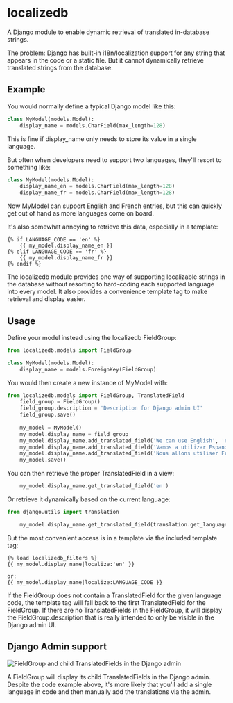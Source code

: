localizedb
==========

A Django module to enable dynamic retrieval of translated in-database strings.

The problem: Django has built-in i18n/localization support for any string that appears in the code or a static file. But it cannot dynamically retrieve translated strings from the database.



## Example ##
You would normally define a typical Django model like this:
```python
class MyModel(models.Model):
	display_name = models.CharField(max_length=128)
```

This is fine if display_name only needs to store its value in a single language. 

But often when developers need to support two languages, they'll resort to something like:
```python
class MyModel(models.Model):
	display_name_en = models.CharField(max_length=128)
	display_name_fr = models.CharField(max_length=128)
```

Now MyModel can support English and French entries, but this can quickly get out of hand as more languages come on board.

It's also somewhat annoying to retrieve this data, especially in a template:
```django
{% if LANGUAGE_CODE == 'en' %}
	{{ my_model.display_name_en }}
{% elif LANGUAGE_CODE == 'fr' %}
	{{ my_model.display_name_fr }}
{% endif %}
```

The localizedb module provides one way of supporting localizable strings in the database without resorting to hard-coding each supported language into every model. It also provides a convenience template tag to make retrieval and display easier.


## Usage ##
Define your model instead using the localizedb FieldGroup:
```python
from localizedb.models import FieldGroup

class MyModel(models.Model):
	display_name = models.ForeignKey(FieldGroup)
```

You would then create a new instance of MyModel with:
```python
from localizedb.models import FieldGroup, TranslatedField
	field_group = FieldGroup()
	field_group.description = 'Description for Django admin UI'
	field_group.save()
	
	my_model = MyModel()
	my_model.display_name = field_group
	my_model.display_name.add_translated_field('We can use English', 'en')
	my_model.display_name.add_translated_field('Vamos a utilizar Espanol', 'es')
	my_model.display_name.add_translated_field('Nous allons utiliser Francais', 'fr')
	my_model.save()
```

You can then retrieve the proper TranslatedField in a view:
```python
	my_model.display_name.get_translated_field('en')
```
	
Or retrieve it dynamically based on the current language:
```python
from django.utils import translation

	my_model.display_name.get_translated_field(translation.get_language())
```


But the most convenient access is in a template via the included template tag:
```django
{% load localizedb_filters %}
{{ my_model.display_name|localize:'en' }}

or:
{{ my_model.display_name|localize:LANGUAGE_CODE }}
```

If the FieldGroup does not contain a TranslatedField for the given language code, the template tag will fall back to the first TranslatedField for the FieldGroup. If there are no TranslatedFields in the FieldGroup, it will display the FieldGroup.description that is really intended to only be visible in the Django admin UI.


## Django Admin support ##
![FieldGroup and child TranslatedFields in the Django admin](https://raw.github.com/kdmukai/localizedb/master/admin_screen.png)

A FieldGroup will display its child TranslatedFields in the Django admin. Despite the code example above, it's more likely that you'll add a single language in code and then manually add the translations via the admin.

